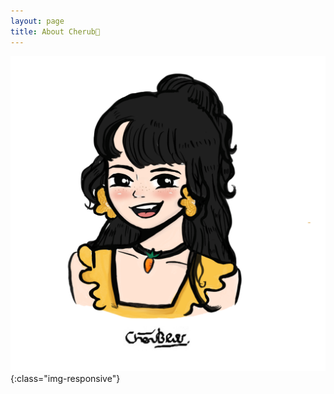 ```yaml
---
layout: page
title: About Cherub🥕
---
```


![cherub](/illustrations/cherub.png){:class="img-responsive"}
